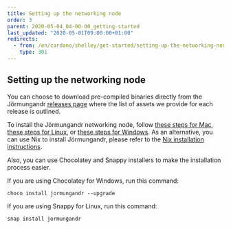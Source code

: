 ```yaml
---
title: Setting up the networking node
order: 3
parent: 2020-05-04_04-00-00_getting-started
last_updated: "2020-05-01T09:00:00+01:00"
redirects:
  - from: /en/cardano/shelley/get-started/setting-up-the-networking-node/
    type: 301
---
```

## Setting up the networking node

You can choose to download pre-compiled binaries directly from the Jörmungandr [releases page](https://github.com/input-output-hk/jormungandr/releases) where the list of assets we provide for each release is outlined.

To install the Jörmungandr networking node, follow [these steps for Mac](https://iohk.zendesk.com/hc/en-us/articles/360036898153), [these steps for Linux](https://iohk.zendesk.com/hc/en-us/articles/360039342934-How-to-install-Jormungandr-Networking-Linux-), or [these steps for Windows](https://iohk.zendesk.com/hc/en-us/articles/360036898353). As an alternative, you can use Nix to install Jörmungandr, please refer to the [Nix installation instructions](https://iohk.zendesk.com/hc/en-us/articles/360037059013-Nix-for-stakepool-oparators).

Also, you can use Chocolatey and Snappy installers to make the installation process easier.

If you are using Chocolatey for Windows, run this command:

```shell
choco install jormungandr --upgrade
```

If you are using Snappy for Linux, run this command:

```shell
snap install jormungandr
```
